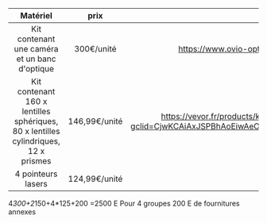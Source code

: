 | Matériel | prix | lien d'achat |
| :------: | :--: | :----------: |
| Kit contenant une caméra et un banc d'optique| 300€/unité | https://www.ovio-optics.com/pack-camera-numerique-optique-et-filtres-ovisio-as-202972.html |
| Kit contenant 160 x lentilles sphériques, 80 x lentilles cylindriques, 12 x prismes  | 146,99€/unité | https://vevor.fr/products/kit-de-266pcs-266-lentilles-dessai-optique-jante-boitier-en-alu-cadre-dessai?gclid=CjwKCAiAxJSPBhAoEiwAeO_fP93vWEWtwTsSgvb5j9Q5EkO2ZHMfAQ7yFofFPRNmUNrjydPeYH6nCxoCvmQQAvD_BwE |
| 4 pointeurs lasers | 124,99€/unité | https://www.laserpointeur.com/c-41_95-p-10017.html |

4*300+2*150+4*125+200 =2500 E Pour 4 groupes
200 E de fournitures annexes 
